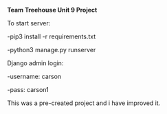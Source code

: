**Team Treehouse Unit 9 Project**


To start server:

-pip3 install -r requirements.txt

-python3 manage.py runserver


Django admin login:

-username: carson

-pass: carson1


This was a pre-created project and i have improved it. 
